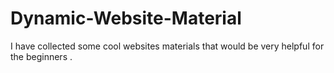 # Dynamic-Website-Material
I have collected some cool websites materials that would be very helpful for the beginners .
